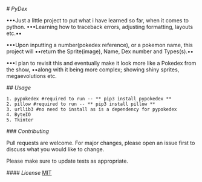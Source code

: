 _*# PyDex*_

•••Just a little project to put what i have learned so far, when it comes to python.
•••Learning how to traceback errors, adjusting formatting, layouts etc.••

•••Upon inputting a number(pokedex reference), or a pokemon name, this project will
••return the Sprite(image), Name, Dex number and Types(s).••

•••I plan to revisit this and eventually make it look more like a Pokedex from the show,
••along with it being more complex; showing shiny sprites, megaevolutions etc.

_*## Usage*_

    1. pypokedex #required to run -- ** pip3 install pypokedex **
    2. pillow #required to run -- ** pip3 install pillow **
    3. urllib3 #no need to install as is a dependency for pypokedex
    4. ByteIO
    5. Tkinter

_*### Contributing*_

Pull requests are welcome. For major changes, please open an issue first to discuss what you would like to change.

Please make sure to update tests as appropriate.

_*#### License*_
[MIT](https://choosealicense.com/licenses/mit/)
